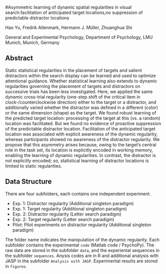 #Asymmetric learning of dynamic spatial regularities in visual search:facilitation of anticipated target locations,no suppression of predictable distractor locations

Hao Yu, Fredrik Allenmark, Hermann J. Müller, Zhuanghua Shi

General and Experimental Psychology, Department of Psychology, LMU Munich, Munich, Germany

## Abstract

Static statistical regularities in the placement of targets and salient distractors within the search display can be learned and used to optimize attentional guidance. Whether statistical learning also extends to dynamic regularities governing the placement of targets and distractors on successive trials has been less investigated. Here, we applied the same dynamic cross-trial regularity (one-step shift of the critical item in clock-/counterclockwise direction) either to the target or a distractor, and additionally varied whether the distractor was defined in a different (color) or the same dimension (shape) as the target. We found robust learning of the predicted target location: processing of the target at this (vs. a random) location was facilitated. But we found no evidence of proactive suppression of the predictable distractor location. Facilitation of the anticipated target location was associated with explicit awareness of the dynamic regularity, whereas participants showed no awareness of the distractor regularity. We propose that this asymmetry arises because, owing to the target’s central role in the task set, its location is explicitly encoded in working memory, enabling the learning of dynamic regularities. In contrast, the distractor is not explicitly encoded; so, statistical learning of distractor locations is limited to static regularities.

## Data Structure

There are four subfolders, each contains one independent experiment. 

- Exp. 1: Distractor regularity (Additional singleton paradigm)
- Exp. 1: Target regularity (Additional singleton paradigm)
- Exp. 2: Distractor regularity (Letter search paradigm)
- Exp. 2: Target regularity (Letter search paradigm)
- Pilot: Pilot experiments on distractor regularity (Additional singleton paradigm)

The folder name indicates the manipulation of the dynamic regularity.  Each subfolder contains the experimental `code` (Matlab code / PsychoPy). The raw data are stored in the subfolder `data`, and the experiental sequences in the subfolder `sequences`. Anysis codes are in R and additional analysis with JASP in the subfolder `Analysis with JASP`. Experimental results are stored in `figures`.

